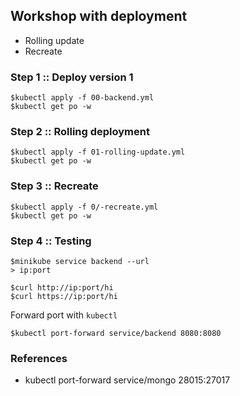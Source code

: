 ## Workshop with deployment
* Rolling update
* Recreate

### Step 1 :: Deploy version 1
```
$kubectl apply -f 00-backend.yml
$kubectl get po -w
```

### Step 2 :: Rolling deployment
```
$kubectl apply -f 01-rolling-update.yml
$kubectl get po -w
```

### Step 3 :: Recreate
```
$kubectl apply -f 0/-recreate.yml
$kubectl get po -w
```

### Step 4 :: Testing
```
$minikube service backend --url
> ip:port

$curl http://ip:port/hi
$curl https://ip:port/hi
```

Forward port with `kubectl`
```
$kubectl port-forward service/backend 8080:8080
```

### References
* kubectl port-forward service/mongo 28015:27017

